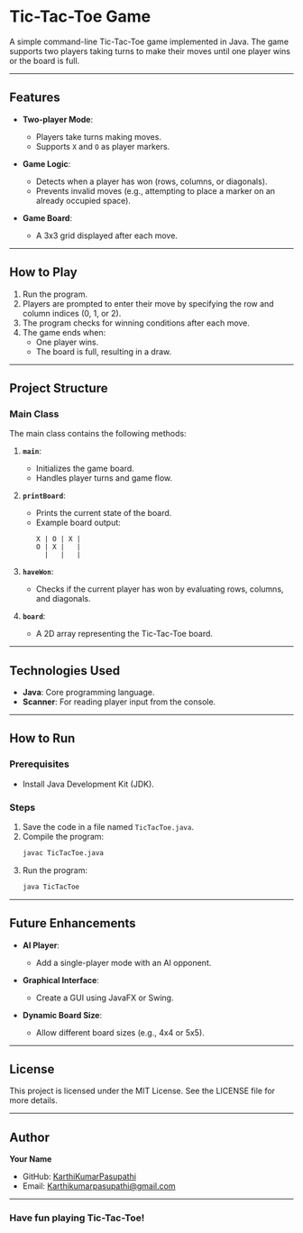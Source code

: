 # Tic-Tac-Toe Game

A simple command-line Tic-Tac-Toe game implemented in Java. The game supports two players taking turns to make their moves until one player wins or the board is full.

---

## Features

- **Two-player Mode**:
  - Players take turns making moves.
  - Supports `X` and `O` as player markers.

- **Game Logic**:
  - Detects when a player has won (rows, columns, or diagonals).
  - Prevents invalid moves (e.g., attempting to place a marker on an already occupied space).

- **Game Board**:
  - A 3x3 grid displayed after each move.

---

## How to Play
1. Run the program.
2. Players are prompted to enter their move by specifying the row and column indices (0, 1, or 2).
3. The program checks for winning conditions after each move.
4. The game ends when:
   - One player wins.
   - The board is full, resulting in a draw.

---

## Project Structure

### Main Class
The main class contains the following methods:

1. **`main`**:
   - Initializes the game board.
   - Handles player turns and game flow.

2. **`printBoard`**:
   - Prints the current state of the board.
   - Example board output:
     ```
     X | O | X |
     O | X |   |
       |   |   |
     ```

3. **`haveWon`**:
   - Checks if the current player has won by evaluating rows, columns, and diagonals.

4. **`board`**:
   - A 2D array representing the Tic-Tac-Toe board.

---

## Technologies Used
- **Java**: Core programming language.
- **Scanner**: For reading player input from the console.

---

## How to Run

### Prerequisites
- Install Java Development Kit (JDK).

### Steps
1. Save the code in a file named `TicTacToe.java`.
2. Compile the program:
   ```bash
   javac TicTacToe.java
   ```
3. Run the program:
   ```bash
   java TicTacToe
   ```

---

## Future Enhancements
- **AI Player**:
  - Add a single-player mode with an AI opponent.

- **Graphical Interface**:
  - Create a GUI using JavaFX or Swing.

- **Dynamic Board Size**:
  - Allow different board sizes (e.g., 4x4 or 5x5).

---

## License
This project is licensed under the MIT License. See the LICENSE file for more details.

---

## Author
**Your Name**
- GitHub: [KarthiKumarPasupathi](https://github.com/KarthiKumarPasupathi)
- Email: Karthikumarpasupathi@gmail.com

---

### Have fun playing Tic-Tac-Toe!

